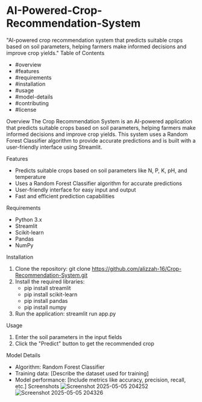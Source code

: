 # AI-Powered-Crop-Recommendation-System
"AI-powered crop recommendation system that predicts suitable crops based on soil parameters, helping farmers make informed decisions and improve crop yields."
Table of Contents
- #overview
- #features
- #requirements
- #installation
- #usage
- #model-details
- #contributing
- #license

Overview
The Crop Recommendation System is an AI-powered application that predicts suitable crops based on soil parameters, helping farmers make informed decisions and improve crop yields. This system uses a Random Forest Classifier algorithm to provide accurate predictions and is built with a user-friendly interface using Streamlit.

Features
- Predicts suitable crops based on soil parameters like N, P, K, pH, and temperature
- Uses a Random Forest Classifier algorithm for accurate predictions
- User-friendly interface for easy input and output
- Fast and efficient prediction capabilities

Requirements
- Python 3.x
- Streamlit
- Scikit-learn
- Pandas
- NumPy

Installation
1. Clone the repository: git clone https://github.com/alizzah-16/Crop-Recommendation-System.git
2. Install the required libraries:
    - pip install streamlit
    - pip install scikit-learn
    - pip install pandas
    - pip install numpy
3. Run the application: streamlit run app.py

Usage
1. Enter the soil parameters in the input fields
2. Click the "Predict" button to get the recommended crop

Model Details
- Algorithm: Random Forest Classifier
- Training data: [Describe the dataset used for training]
- Model performance: [Include metrics like accuracy, precision, recall, etc.]
Screenshots
![Screenshot 2025-05-05 204252](https://github.com/user-attachments/assets/c043532e-5dd6-4d31-a7da-45ca9af0beae)
![Screenshot 2025-05-05 204326](https://github.com/user-attachments/assets/7e20be02-4cde-47b2-85d3-76289ac33b41)
